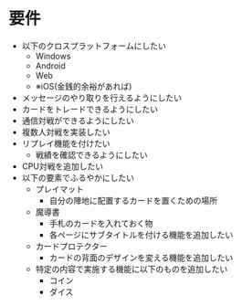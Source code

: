 # 要件
- 以下のクロスプラットフォームにしたい
  - Windows
  - Android
  - Web
  - ※iOS(金銭的余裕があれば)
- メッセージのやり取りを行えるようにしたい
- カードをトレードできるようにしたい
- 通信対戦ができるようにしたい
- 複数人対戦を実装したい
- リプレイ機能を付けたい
  - 戦績を確認できるようにしたい
- CPU対戦を追加したい
- 以下の要素でふるやかにしたい
  - プレイマット
    - 自分の陣地に配置するカードを置くための場所
  - 魔導書
    - 手札のカードを入れておく物
    - 各ページにサブタイトルを付ける機能を追加したい
  - カードプロテクター
    - カードの背面のデザインを変える機能を追加したい
  - 特定の内容で実施する機能に以下のものを追加したい
    - コイン
    - ダイス
